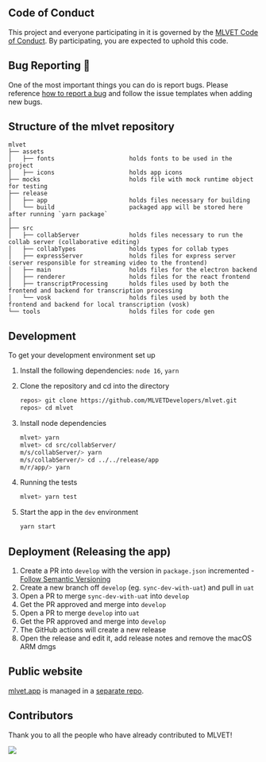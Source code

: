 ## Code of Conduct

This project and everyone participating in it is governed by the [MLVET Code of Conduct](./CODE_OF_CONDUCT.md). By participating, you are expected to uphold this code.

## Bug Reporting :bug:

One of the most important things you can do is report bugs. Please reference [how to report a bug](http://polite.technology/reportabug.html) and follow the issue templates when adding new bugs.

## Structure of the mlvet repository

```
mlvet
├── assets
│   ├── fonts                     holds fonts to be used in the project
│   ├── icons                     holds app icons
├── mocks                         holds file with mock runtime object for testing
├── release
│   ├── app                       holds files necessary for building
│   └── build                     packaged app will be stored here after running `yarn package`
│
├── src
│   ├── collabServer              holds files necessary to run the collab server (collaborative editing)
│   ├── collabTypes               holds types for collab types
│   ├── expressServer             holds files for express server (server responsible for streaming video to the frontend)
│   ├── main                      holds files for the electron backend
│   ├── renderer                  holds files for the react frontend
│   ├── transcriptProcessing      holds files used by both the frontend and backend for transcription processing
│   └── vosk                      holds files used by both the frontend and backend for local transcription (vosk)
└── tools                         holds files for code gen
```

## Development

To get your development environment set up

1. Install the following dependencies: `node 16`, `yarn`

2. Clone the repository and cd into the directory

   ```bash
   repos> git clone https://github.com/MLVETDevelopers/mlvet.git
   repos> cd mlvet
   ```

3. Install node dependencies

   ```bash
   mlvet> yarn
   mlvet> cd src/collabServer/
   m/s/collabServer/> yarn
   m/s/collabServer/> cd ../../release/app
   m/r/app/> yarn
   ```

4. Running the tests

   ```bash
   mlvet> yarn test
   ```

5. Start the app in the `dev` environment
   ```bash
   yarn start
   ```

## Deployment (Releasing the app)

1. Create a PR into `develop` with the version in `package.json` incremented - [Follow Semantic Versioning](https://semver.org/)
1. Create a new branch off `develop` (eg. `sync-dev-with-uat`) and pull in `uat`
1. Open a PR to merge `sync-dev-with-uat` into `develop`
1. Get the PR approved and merge into `develop`
1. Open a PR to merge `develop` into `uat`
1. Get the PR approved and merge into `develop`
1. The GitHub actions will create a new release
1. Open the release and edit it, add release notes and remove the macOS ARM dmgs

## Public website

[mlvet.app](https://www.mlvet.app/) is managed in a [separate repo](https://github.com/rileykeane/mlvet-landing-page).

## Contributors

Thank you to all the people who have already contributed to MLVET!

<a href="https://github.com/MLVETDevelopers/mlvet/graphs/contributors">
  <img src="https://contrib.rocks/image?repo=MLVETDevelopers/mlvet" />
</a>
